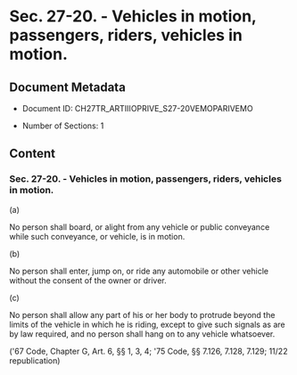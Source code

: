 # Sec. 27-20. - Vehicles in motion, passengers, riders, vehicles in motion.

## Document Metadata

- Document ID: CH27TR_ARTIIIOPRIVE_S27-20VEMOPARIVEMO

- Number of Sections: 1


## Content

### Sec. 27-20. - Vehicles in motion, passengers, riders, vehicles in motion.

(a)


No person shall board, or alight from any vehicle or public conveyance while such
conveyance, or vehicle, is in motion.


(b)


No person shall enter, jump on, or ride any automobile or other vehicle without the
consent of the owner or driver.


(c)


No person shall allow any part of his or her body to protrude beyond the limits of
the vehicle in which he is riding, except to give such signals as are by law required,
and no person shall hang on to any vehicle whatsoever.


('67 Code, Chapter G, Art. 6, §§ 1, 3, 4; '75 Code, §§ 7.126, 7.128, 7.129; 11/22
republication)

